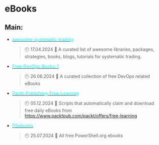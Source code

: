 # eBooks

## Main:
- [<span style="color:cyan">awesome-systematic-trading</span>](https://github.com/Thamielis/awesome-systematic-trading)
	> :clock10: 17.04.2024
	> :memo: A curated list of awesome libraries, packages, strategies, books, blogs, tutorials for systematic trading.
- [<span style="color:cyan">Free-DevOps-Books-1</span>](https://github.com/Thamielis/Free-DevOps-Books-1)
	> :clock10: 26.06.2024
	> :memo: A curated collection of free DevOps related eBooks
- [<span style="color:cyan">Packt-Publishing-Free-Learning</span>](https://github.com/Thamielis/Packt-Publishing-Free-Learning)
	> :clock10: 05.12.2024
	> :memo: Scripts that automatically claim and download  free daily eBooks from https://www.packtpub.com/packt/offers/free-learning
- [<span style="color:cyan">PSebooks</span>](https://github.com/Thamielis/PSebooks)
	> :clock10: 25.07.2024
	> :memo: All free PowerShell.org ebooks

